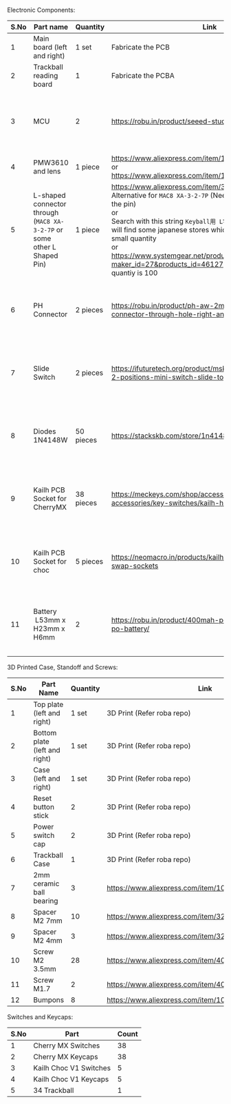 Electronic Components:

| S.No | Part name                                                                | Quantity  | Link                                                                                                                                                                                                                                                                                                                                                                                         | Remarks                                                       |
| ---- | ------------------------------------------------------------------------ | --------- | -------------------------------------------------------------------------------------------------------------------------------------------------------------------------------------------------------------------------------------------------------------------------------------------------------------------------------------------------------------------------------------------- | ------------------------------------------------------------- |
| 1    | Main board (left and right)                                              | 1 set     | Fabricate the PCB                                                                                                                                                                                                                                                                                                                                                                            |                                                               |
| 2    | Trackball reading board                                                  | 1         | Fabricate the PCBA                                                                                                                                                                                                                                                                                                                                                                           |                                                               |
| 3    | MCU                                                                      | 2         | https://robu.in/product/seeed-studio-xiao-ble-nrf52840/                                                                                                                                                                                                                                                                                                                                      | Available in India and easy to source locally in any country. |
| 4    | PMW3610 and lens                                                         | 1 piece   | https://www.aliexpress.com/item/1005006208592770.html<br>or<br>https://www.aliexpress.com/item/1005007118767775.html                                                                                                                                                                                                                                                                         |                                                               |
| 5    | L-shaped connector through (`MAC8 XA-3-2-7P` or some other L Shaped Pin) | 1 piece   | https://www.aliexpress.com/item/33014120874.html -> Alternative for `MAC8 XA-3-2-7P` (Need to solder the board to the pin)<br>or<br>Search with this string `Keyball用 L字コンスルー 7ピン` -> you will find some japanese stores which sells `MAC8 XA-3-2-7P` in small quantity<br>or<br>https://www.systemgear.net/products/detail/en?maker_id=27&products_id=46127 -> Minimum order quantiy is 100 | The hardest part to source, with limited options available.           |
| 6    | PH Connector                                                             | 2 pieces  | https://robu.in/product/ph-aw-2mm-2-pin-wafer-male-connector-through-hole-right-angle/                                                                                                                                                                                                                                                                                                       | Available in India and easy to source locally in any country. |
| 7    | Slide Switch                                                             | 2 pieces  | https://ifuturetech.org/product/msk-12d19-1p2t-3pins-2-positions-mini-switch-slide-toggle-button/                                                                                                                                                                                                                                                                                            | Available in India and easy to source locally in any country. |
| 8    | Diodes 1N4148W                                                           | 50 pieces | https://stackskb.com/store/1n4148-sod-123-smd-diode/                                                                                                                                                                                                                                                                                                                                         | Available in India and easy to source locally in any country. |
| 9    | Kailh PCB Socket for CherryMX                                            | 38 pieces | https://meckeys.com/shop/accessories/keyboard-accessories/key-switches/kailh-hot-swap-socket/                                                                                                                                                                                                                                                                                                | Available in India and easy to source locally in any country. |
| 10   | Kailh PCB Socket for choc                                                | 5 pieces  | https://neomacro.in/products/kailh-choc-pg1350-hot-swap-sockets                                                                                                                                                                                                                                                                                                                              | Available in India and easy to source locally in any country. |
| 11   | Battery  L53mm x H23mm x H6mm                                            | 2         | https://robu.in/product/400mah-pcm-protected-micro-li-po-battery/                                                                                                                                                                                                                                                                                                                            | Available in India and easy to source locally in any country. |

3D Printed Case, Standoff and Screws:

| S.No | Part Name                     | Quantity | Link                                                  |
| ---- | ----------------------------- | -------- | ----------------------------------------------------- |
| 1    | Top plate (left and right)    | 1 set    | 3D Print (Refer roba repo)                            |
| 2    | Bottom plate (left and right) | 1 set    | 3D Print (Refer roba repo)                            |
| 3    | Case (left and right)         | 1 set    | 3D Print (Refer roba repo)                            |
| 4    | Reset button stick            | 2        | 3D Print (Refer roba repo)                            |
| 5    | Power switch cap              | 2        | 3D Print (Refer roba repo)                            |
| 6    | Trackball Case                | 1        | 3D Print (Refer roba repo)                            |
| 7    | 2mm ceramic ball bearing      | 3        | https://www.aliexpress.com/item/1005004239319689.html |
| 8    | Spacer M2 7mm                 | 10       | https://www.aliexpress.com/item/32691866926.html      |
| 9    | Spacer M2 4mm                 | 3        | https://www.aliexpress.com/item/32692988254.html<br>  |
| 10   | Screw M2 3.5mm                | 28       | https://www.aliexpress.com/item/4001074924245.html    |
| 11   | Screw M1.7                    | 2        | https://www.aliexpress.com/item/4001074924245.html    |
| 12   | Bumpons                       | 8        | https://www.aliexpress.com/item/1005007121853625.html |

Switches and Keycaps:

| S.No | Part                   | Count |
| ---- | ---------------------- | ----- |
| 1    | Cherry MX Switches     | 38    |
| 2    | Cherry MX Keycaps      | 38    |
| 3    | Kailh Choc V1 Switches | 5     |
| 4    | Kailh Choc V1 Keycaps  | 5     |
| 5    | 34 Trackball           | 1     |
